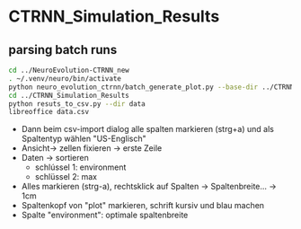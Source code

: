 # CTRNN_Simulation_Results

## parsing batch runs

```bash
cd ../NeuroEvolution-CTRNN_new
. ~/.venv/neuro/bin/activate
python neuro_evolution_ctrnn/batch_generate_plot.py --base-dir ../CTRNN_Simulation_Results/data
cd ../CTRNN_Simulation_Results
python resuts_to_csv.py --dir data
libreoffice data.csv
```

- Dann beim csv-import dialog alle spalten markieren (strg+a) und als Spaltentyp wählen "US-Englisch"
- Ansicht-> zellen fixieren -> erste Zeile
- Daten -> sortieren 
  - schlússel 1: environment
  - schlüssel 2: max
- Alles markieren (strg-a), rechtsklick auf Spalten -> Spaltenbreite... -> 1cm
- Spaltenkopf von "plot" markieren, schrift kursiv und blau machen
- Spalte "environment": optimale spaltenbreite
 

